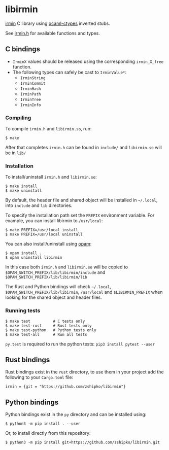 # libirmin

[irmin](https://github.com/mirage/irmin) C library using [ocaml-ctypes](https://github.com/ocamllabs/ocaml-ctypes) inverted stubs.

See [irmin.h](https://github.com/zshipko/libirmin/blob/main/include/irmin.h) for available functions and types.

## C bindings

- `IrminX` values should be released using the corresponding `irmin_X_free` function.
- The following types can safely be cast to `IrminValue*`:
  - `IrminString`
  - `IrminCommit`
  - `IrminHash`
  - `IrminPath`
  - `IrminTree`
  - `IrminInfo`

### Compiling

To compile `irmin.h` and `libirmin.so`, run:

```
$ make
```

After that completes `irmin.h` can be found in `include/` and `libirmin.so` will be in `lib/`

### Installation

To install/uninstall `irmin.h` and `libirmin.so`:

```
$ make install
$ make uninstall
```

By default, the header file and shared object will be installed in `~/.local`, into `include` and `lib` directories.

To specify the installation path set the `PREFIX` environment variable. For example, you can
install libirmin to `/usr/local`:

```
$ make PREFIX=/usr/local install
$ make PREFIX=/usr/local uninstall
```

You can also install/uninstall using [opam](https://github.com/ocaml/opam):

```
$ opam install .
$ opam uninstall libirmin
```

In this case both `irmin.h` and `libirmin.so` will be copied to `$OPAM_SWITCH_PREFIX/lib/libirmin/include` and
`$OPAM_SWITCH_PREFIX/lib/libirmin/lib`


The Rust and Python bindings will check `~/.local`, `$OPAM_SWITCH_PREFIX/lib/libirmin`, `/usr/local` and
`$LIBIRMIN_PREFIX` when looking for the shared object and header files.

### Running tests

```
$ make test          # C tests only
$ make test-rust     # Rust tests only
$ make test-python   # Python tests only
$ make test-all      # Run all tests
```

`py.test` is required to run the python tests: `pip3 install pytest --user`

## Rust bindings

Rust bindings exist in the `rust` directory, to use them in your project add the following to your `Cargo.toml` file:

```
irmin = {git = "https://github.com/zshipko/libirmin"}
```

## Python bindings

Python bindings exist in the `py` directory and can be installed using:

```
$ python3 -m pip install . --user
```

Or, to install directly from this repository:

```
$ python3 -m pip install git+https://github.com/zshipko/libirmin.git
```
